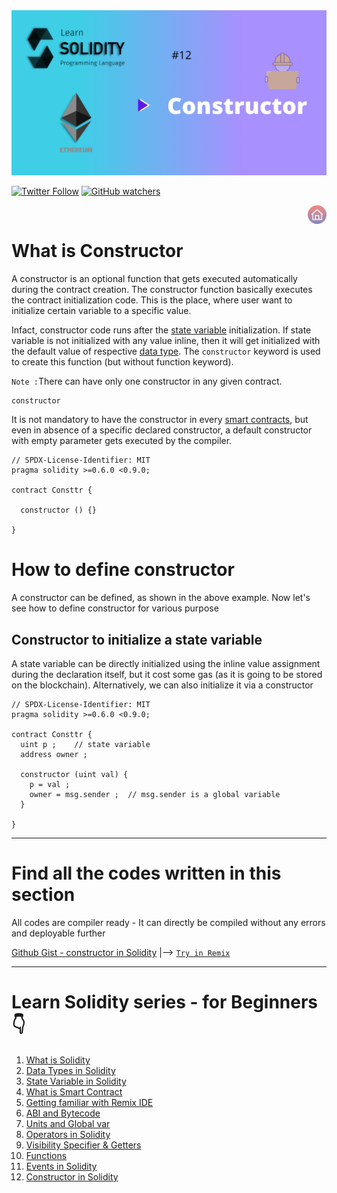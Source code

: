 <img src="/Tutorials/header-images/12-OG-Constructor-in-solidity.png" width="630" title="Constructor in solidity">

[<img alt="Twitter Follow" src="https://img.shields.io/twitter/follow/PranavRaj90?style=social">](https://twitter.com/intent/follow?screen_name=PranavRaj90)
[<img alt="GitHub watchers" src="https://img.shields.io/github/watchers/raj-pranav/learn-solidity?label=Learn%20Solidity&style=social">](https://github.com/raj-pranav/learn-solidity/)

[<img align= "right" src="/Tutorials/Beginners/images-for-docs/home.png" width="30" title="Learn Solidity - Home">](https://github.com/raj-pranav/learn-solidity)
<br>


# What is Constructor
A constructor is an optional function that gets executed automatically during the contract creation. The constructor function basically executes the contract initialization code. This is the place, where user want to initialize certain variable to a specific value.

Infact, constructor code runs after the [state variable](https://github.com/raj-pranav/learn-solidity/blob/main/Tutorials/Beginners/3-State_variable_solidity.md) initialization. 
If state variable is not initialized with any value inline, then it will get initialized with the default value of respective [data type](https://github.com/raj-pranav/learn-solidity/blob/main/Tutorials/Beginners/2-Data_types_solidity.md). The `constructor` keyword is used to create this function (but without function keyword).

` Note : `There can have only one constructor in any given contract.

```solidity
constructor
```

It is not mandatory to have the constructor in every [smart contracts](https://github.com/raj-pranav/learn-solidity/blob/main/Tutorials/Beginners/4-what-is-a-Smart_contract.md), but even in absence of a specific declared constructor, a default constructor with empty parameter gets executed by the compiler.

```solidity
// SPDX-License-Identifier: MIT
pragma solidity >=0.6.0 <0.9.0;

contract Consttr {
  
  constructor () {}
  
}
```

# How to define constructor
A constructor can be defined, as shown in the above example. Now let's see how to define constructor for various purpose

## Constructor to initialize a state variable
A state variable can be directly initialized using the inline value assignment during the declaration itself, but it cost some gas (as it is going to be stored on the blockchain). Alternatively, we can also initialize it via a constructor

```solidity
// SPDX-License-Identifier: MIT
pragma solidity >=0.6.0 <0.9.0;

contract Consttr {
  uint p ;    // state variable 
  address owner ;
  
  constructor (uint val) {
    p = val ;
    owner = msg.sender ;  // msg.sender is a global variable
  }
  
}
```




---

# Find all the codes written in this section
All codes are compiler ready - It can directly be compiled without any errors and deployable further

[Github Gist - constructor in Solidity](https://gist.github.com/raj-pranav/ea33caf9855a49906de0d79859045e66)  |-->   [`Try in Remix`](https://remix.ethereum.org/)

---

# Learn Solidity series - for Beginners 👇
1. [What is Solidity](https://github.com/raj-pranav/learn-solidity/blob/main/Tutorials/Beginners/1-What_is_Solidity.md)
2. [Data Types in Solidity](https://github.com/raj-pranav/learn-solidity/blob/main/Tutorials/Beginners/2-Data_types_solidity.md)
3. [State Variable in Solidity](https://github.com/raj-pranav/learn-solidity/blob/main/Tutorials/Beginners/3-State_variable_solidity.md)
4. [What is Smart Contract](https://github.com/raj-pranav/learn-solidity/blob/main/Tutorials/Beginners/4-what-is-a-Smart_contract.md)
5. [Getting familiar with Remix IDE](https://github.com/raj-pranav/learn-solidity/blob/main/Tutorials/Beginners/5-Getting-familiar-with-Remix-IDE.md)
6. [ABI and Bytecode](https://github.com/raj-pranav/learn-solidity/blob/main/Tutorials/Beginners/6-ABI-and-Bytecode-from-solidity-compiler.md)
7. [Units and Global var](https://github.com/raj-pranav/learn-solidity/blob/main/Tutorials/Beginners/7-Units-and-global-variable.md)
8. [Operators in Solidity](https://github.com/raj-pranav/learn-solidity/blob/main/Tutorials/Beginners/8-Operators-in-solidity.md)
9. [Visibility Specifier & Getters](https://github.com/raj-pranav/learn-solidity/blob/main/Tutorials/Beginners/9-Visibility-specifiers_and-getters.md)
10. [Functions](https://github.com/raj-pranav/learn-solidity/blob/main/Tutorials/Beginners/10-Functions-in-solidity.md)
11. [Events in Solidity](https://github.com/raj-pranav/learn-solidity/blob/main/Tutorials/Beginners/11-Events-in-Solidity.md)
12. [Constructor in Solidity](https://github.com/raj-pranav/learn-solidity/blob/main/Tutorials/Beginners/12-Constructor-in-solidity.md)
